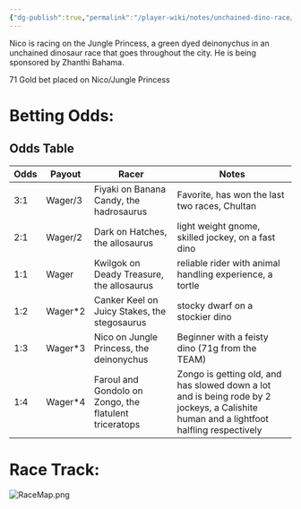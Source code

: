 ```yaml
---
{"dg-publish":true,"permalink":"/player-wiki/notes/unchained-dino-race/"}
---
```


Nico is racing on the Jungle Princess, a green dyed deinonychus in an unchained dinosaur race that goes throughout the city. He is being sponsored by Zhanthi Bahama. 

71 Gold bet placed on Nico/Jungle Princess

# Betting Odds:


<div class="transclusion internal-embed is-loaded"><div class="markdown-embed">



## Odds Table


| Odds | Payout  | Racer                                                  | Notes                                                                                                                                   |
| ---- | ------- | ------------------------------------------------------ | --------------------------------------------------------------------------------------------------------------------------------------- |
| 3:1  | Wager/3 | Fiyaki on Banana Candy, the hadrosaurus                | Favorite, has won the last two races, Chultan                                                                                           |
| 2:1  | Wager/2 | Dark on Hatches, the allosaurus                        | light weight gnome, skilled jockey, on a fast dino                                                                                      |
| 1:1  | Wager   | Kwilgok on Deady Treasure, the allosaurus              | reliable rider with animal handling experience, a tortle                                                                                |
| 1:2  | Wager*2 | Canker Keel on Juicy Stakes, the stegosaurus           | stocky dwarf on a stockier dino                                                                                                         |
| 1:3  | Wager*3 | Nico on Jungle Princess, the deinonychus               | Beginner with a feisty dino (71g from the TEAM)                                                                                         |
| 1:4  | Wager*4 | Faroul and Gondolo on Zongo, the flatulent triceratops | Zongo is getting old, and has slowed down a lot and is being rode by 2 jockeys, a Calishite human and a lightfoot halfling respectively |





</div></div>


# Race Track:
![RaceMap.png](/img/user/Pasted%20Images/RaceMap.png)
